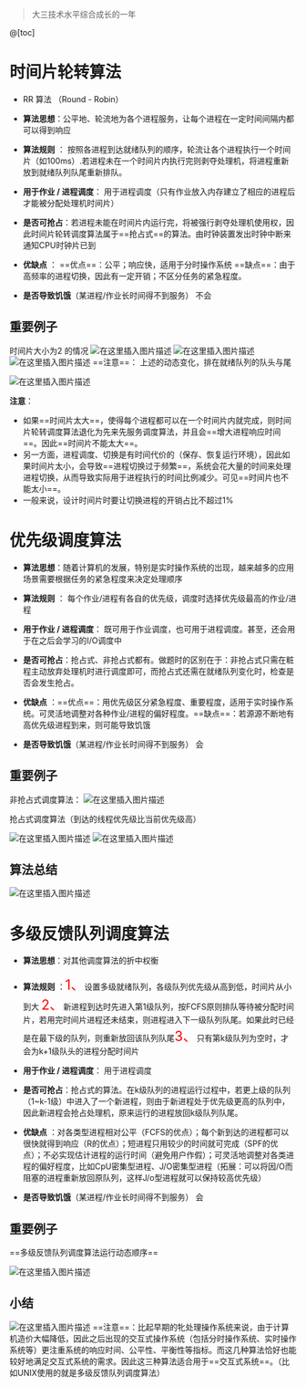 ﻿> 大三技术水平综合成长的一年

@[toc]
# 时间片轮转算法
- RR 算法 （Round - Robin）
- **算法思想**：公平地、轮流地为各个进程服务，让每个进程在一定时间间隔内都可以得到响应

- **算法规则** ： 按照各进程到达就绪队列的顺序，轮流让各个进程执行一个时间片（如100ms）.若进程未在一个时间片内执行完则剥夺处理机，将进程重新放到就绪队列队尾重新排队。

- **用于作业 / 进程调度**： 用于进程调度（只有作业放入内存建立了相应的进程后才能被分配处理机时间片）

- **是否可抢占**：若进程未能在时间片内运行完，将被强行剥夺处理机使用权，因此时间片轮转调度算法属于==抢占式==的算法。由时钟装置发出时钟中断来通知CPU时钟片已到

- **优缺点** ： ==优点==：公平；响应快，适用于分时操作系统
 ==缺点==：由于高频率的进程切换，因此有一定开销；不区分任务的紧急程度。

- **是否导致饥饿**（某进程/作业长时间得不到服务） 不会


## 重要例子
时间片大小为2 的情况
![在这里插入图片描述](https://img-blog.csdnimg.cn/20210706174724836.png?x-oss-process=image/watermark,type_ZmFuZ3poZW5naGVpdGk,shadow_10,text_aHR0cHM6Ly9ibG9nLmNzZG4ubmV0L1F1YW50dW1Zb3U=,size_16,color_FFFFFF,t_70)
![在这里插入图片描述](https://img-blog.csdnimg.cn/20210706174922183.png?x-oss-process=image/watermark,type_ZmFuZ3poZW5naGVpdGk,shadow_10,text_aHR0cHM6Ly9ibG9nLmNzZG4ubmV0L1F1YW50dW1Zb3U=,size_16,color_FFFFFF,t_70)
![在这里插入图片描述](https://img-blog.csdnimg.cn/20210706174949924.png?x-oss-process=image/watermark,type_ZmFuZ3poZW5naGVpdGk,shadow_10,text_aHR0cHM6Ly9ibG9nLmNzZG4ubmV0L1F1YW50dW1Zb3U=,size_16,color_FFFFFF,t_70)
==注意==： 上述的动态变化，排在就绪队列的队头与尾


![在这里插入图片描述](https://img-blog.csdnimg.cn/20210706175428374.png?x-oss-process=image/watermark,type_ZmFuZ3poZW5naGVpdGk,shadow_10,text_aHR0cHM6Ly9ibG9nLmNzZG4ubmV0L1F1YW50dW1Zb3U=,size_16,color_FFFFFF,t_70)

**注意**：
- 如果==时间片太大==，使得每个进程都可以在一个时间片内就完成，则时间片轮转调度算法退化为先来先服务调度算法，并且会==增大进程响应时间==。因此==时间片不能太大==。
- 另一方面，进程调度、切换是有时间代价的（保存、恢复运行环境），因此如果时间片太小，会导致==进程切换过于频繁==，系统会花大量的时间来处理进程切换，从而导致实际用于进程执行的时间比例减少。可见==时间片也不能太小==。
- 一般来说，设计时间片时要让切换进程的开销占比不超过1%

# 优先级调度算法
- **算法思想**：随着计算机的发展，特别是实时操作系统的岀现，越来越多的应用场景需要根据任务的紧急程度来决定处理顺序
- **算法规则** ： 每个作业/进程有各自的优先级，调度时选择优先级最高的作业/进程
- **用于作业 / 进程调度**： 既可用于作业调度，也可用于进程调度。甚至，还会用于在之后会学习的I/O调度中

- **是否可抢占**：抢占式、非抢占式都有。做题时的区别在于：非抢占式只需在粧程主动放弃处理机时进行调度即可，而抢占式还需在就绪队列变化时，检查是否会发生抢占。

- **优缺点** ：==优点==：用优先级区分紧急程度、重要程度，适用于实时操作系统。可灵活地调整对各种作业/进程的偏好程度。==缺点==：若源源不断地有高优先级进程到来，则可能导致饥饿

- **是否导致饥饿**（某进程/作业长时间得不到服务） 会

## 重要例子

非抢占式调度算法：
![在这里插入图片描述](https://img-blog.csdnimg.cn/2021070720390341.png?x-oss-process=image/watermark,type_ZmFuZ3poZW5naGVpdGk,shadow_10,text_aHR0cHM6Ly9ibG9nLmNzZG4ubmV0L1F1YW50dW1Zb3U=,size_16,color_FFFFFF,t_70)

抢占式调度算法（到达的线程优先级比当前优先级高）

![在这里插入图片描述](https://img-blog.csdnimg.cn/20210707210140240.png?x-oss-process=image/watermark,type_ZmFuZ3poZW5naGVpdGk,shadow_10,text_aHR0cHM6Ly9ibG9nLmNzZG4ubmV0L1F1YW50dW1Zb3U=,size_16,color_FFFFFF,t_70)
![在这里插入图片描述](https://img-blog.csdnimg.cn/20210707210611943.png?x-oss-process=image/watermark,type_ZmFuZ3poZW5naGVpdGk,shadow_10,text_aHR0cHM6Ly9ibG9nLmNzZG4ubmV0L1F1YW50dW1Zb3U=,size_16,color_FFFFFF,t_70)
## 算法总结
![在这里插入图片描述](https://img-blog.csdnimg.cn/20210707214713970.png?x-oss-process=image/watermark,type_ZmFuZ3poZW5naGVpdGk,shadow_10,text_aHR0cHM6Ly9ibG9nLmNzZG4ubmV0L1F1YW50dW1Zb3U=,size_16,color_FFFFFF,t_70)
# 多级反馈队列调度算法
- **算法思想**：对其他调度算法的折中权衡
- **算法规则** ：<font color=red size=5>1、</font>设置多级就绪队列，各级队列优先级从高到低，时间片从小到大 <font color=red size=5>2、</font>新进程到达时先进入第1级队列，按FCFS原则排队等待被分配时间片，若用完时间片进程还未结束，则进程进入下一级队列队尾。如果此时已经是在最下级的队列，则重新放回该队列队尾<font color=red size=5>3、</font>只有第k级队列为空时，才会为k+1级队头的进程分配时间片
- **用于作业 / 进程调度**： 用于进程调度

- **是否可抢占**：抢占式的算法。在k级队列的进程运行过程中，若更上级的队列（1~k-1级）中进入了一个新进程，则由于新进程处于优先级更高的队列中，因此新进程会抢占处理机，原来运行的进程放回k级队列队尾。

- **优缺点** ：对各类型进程相对公平（FCFS的优点）；每个新到达的进程都可以很快就得到响应（R的优点）；短进程只用较少的时间就可完成（SPF的优点）；不必实现估计进程的运行时间（避免用户作假）；可灵活地调整对各类进程的偏好程度，比如CpU密集型进程、J/O密集型进程（拓展：可以将因/O而阻塞的进程重新放回原队列，这样J/o型进程就可以保持较高优先级）

- **是否导致饥饿**（某进程/作业长时间得不到服务） 会

## 重要例子
==多级反馈队列调度算法运行动态顺序==

![在这里插入图片描述](https://img-blog.csdnimg.cn/20210707220708203.png?x-oss-process=image/watermark,type_ZmFuZ3poZW5naGVpdGk,shadow_10,text_aHR0cHM6Ly9ibG9nLmNzZG4ubmV0L1F1YW50dW1Zb3U=,size_16,color_FFFFFF,t_70)
## 小结
![在这里插入图片描述](https://img-blog.csdnimg.cn/20210707221017838.png?x-oss-process=image/watermark,type_ZmFuZ3poZW5naGVpdGk,shadow_10,text_aHR0cHM6Ly9ibG9nLmNzZG4ubmV0L1F1YW50dW1Zb3U=,size_16,color_FFFFFF,t_70)
==注意==：比起早期的牝处理操作系统来说，由于计算机造价大幅降低，因此之后出现的交互式操作系统（包括分时操作系统、实时操作系统等）更注重系统的响应时间、公平性、平衡性等指标。而这几种算法恰好也能较好地满足交互式系统的需求。因此这三种算法适合用于==交互式系统==。（比如UNⅨ使用的就是多级反馈队列调度算法）
